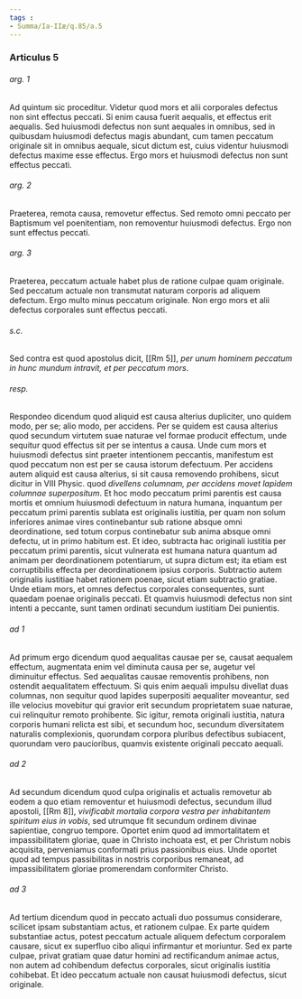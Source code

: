 ```yaml
---
tags : 
- Summa/Ia-IIæ/q.85/a.5
---
```


### Articulus 5

###### arg. 1
Ad quintum sic proceditur. Videtur quod mors et alii corporales defectus non sint effectus peccati. Si enim causa fuerit aequalis, et effectus erit aequalis. Sed huiusmodi defectus non sunt aequales in omnibus, sed in quibusdam huiusmodi defectus magis abundant, cum tamen peccatum originale sit in omnibus aequale, sicut dictum est, cuius videntur huiusmodi defectus maxime esse effectus. Ergo mors et huiusmodi defectus non sunt effectus peccati.

###### arg. 2
Praeterea, remota causa, removetur effectus. Sed remoto omni peccato per Baptismum vel poenitentiam, non removentur huiusmodi defectus. Ergo non sunt effectus peccati.

###### arg. 3
Praeterea, peccatum actuale habet plus de ratione culpae quam originale. Sed peccatum actuale non transmutat naturam corporis ad aliquem defectum. Ergo multo minus peccatum originale. Non ergo mors et alii defectus corporales sunt effectus peccati.

###### s.c.
Sed contra est quod apostolus dicit, [[Rm 5]], *per unum hominem peccatum in hunc mundum intravit, et per peccatum mors*.

###### resp.
Respondeo dicendum quod aliquid est causa alterius dupliciter, uno quidem modo, per se; alio modo, per accidens. Per se quidem est causa alterius quod secundum virtutem suae naturae vel formae producit effectum, unde sequitur quod effectus sit per se intentus a causa. Unde cum mors et huiusmodi defectus sint praeter intentionem peccantis, manifestum est quod peccatum non est per se causa istorum defectuum. Per accidens autem aliquid est causa alterius, si sit causa removendo prohibens, sicut dicitur in VIII Physic. quod *divellens columnam, per accidens movet lapidem columnae superpositum*. Et hoc modo peccatum primi parentis est causa mortis et omnium huiusmodi defectuum in natura humana, inquantum per peccatum primi parentis sublata est originalis iustitia, per quam non solum inferiores animae vires continebantur sub ratione absque omni deordinatione, sed totum corpus continebatur sub anima absque omni defectu, ut in primo habitum est. Et ideo, subtracta hac originali iustitia per peccatum primi parentis, sicut vulnerata est humana natura quantum ad animam per deordinationem potentiarum, ut supra dictum est; ita etiam est corruptibilis effecta per deordinationem ipsius corporis. Subtractio autem originalis iustitiae habet rationem poenae, sicut etiam subtractio gratiae. Unde etiam mors, et omnes defectus corporales consequentes, sunt quaedam poenae originalis peccati. Et quamvis huiusmodi defectus non sint intenti a peccante, sunt tamen ordinati secundum iustitiam Dei punientis.

###### ad 1
Ad primum ergo dicendum quod aequalitas causae per se, causat aequalem effectum, augmentata enim vel diminuta causa per se, augetur vel diminuitur effectus. Sed aequalitas causae removentis prohibens, non ostendit aequalitatem effectuum. Si quis enim aequali impulsu divellat duas columnas, non sequitur quod lapides superpositi aequaliter moveantur, sed ille velocius movebitur qui gravior erit secundum proprietatem suae naturae, cui relinquitur remoto prohibente. Sic igitur, remota originali iustitia, natura corporis humani relicta est sibi, et secundum hoc, secundum diversitatem naturalis complexionis, quorundam corpora pluribus defectibus subiacent, quorundam vero paucioribus, quamvis existente originali peccato aequali.

###### ad 2
Ad secundum dicendum quod culpa originalis et actualis removetur ab eodem a quo etiam removentur et huiusmodi defectus, secundum illud apostoli, [[Rm 8]], *vivificabit mortalia corpora vestra per inhabitantem spiritum eius in vobis*, sed utrumque fit secundum ordinem divinae sapientiae, congruo tempore. Oportet enim quod ad immortalitatem et impassibilitatem gloriae, quae in Christo inchoata est, et per Christum nobis acquisita, perveniamus conformati prius passionibus eius. Unde oportet quod ad tempus passibilitas in nostris corporibus remaneat, ad impassibilitatem gloriae promerendam conformiter Christo.

###### ad 3
Ad tertium dicendum quod in peccato actuali duo possumus considerare, scilicet ipsam substantiam actus, et rationem culpae. Ex parte quidem substantiae actus, potest peccatum actuale aliquem defectum corporalem causare, sicut ex superfluo cibo aliqui infirmantur et moriuntur. Sed ex parte culpae, privat gratiam quae datur homini ad rectificandum animae actus, non autem ad cohibendum defectus corporales, sicut originalis iustitia cohibebat. Et ideo peccatum actuale non causat huiusmodi defectus, sicut originale.

